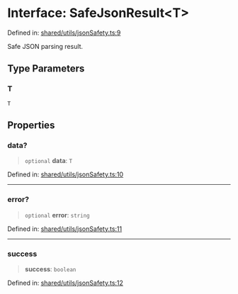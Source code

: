 # Interface: SafeJsonResult\<T\>

Defined in: [shared/utils/jsonSafety.ts:9](https://github.com/Nick2bad4u/Uptime-Watcher/blob/dca5483e793478722cd3e6e125cafcec5fc771f0/shared/utils/jsonSafety.ts#L9)

Safe JSON parsing result.

## Type Parameters

### T

`T`

## Properties

### data?

> `optional` **data**: `T`

Defined in: [shared/utils/jsonSafety.ts:10](https://github.com/Nick2bad4u/Uptime-Watcher/blob/dca5483e793478722cd3e6e125cafcec5fc771f0/shared/utils/jsonSafety.ts#L10)

***

### error?

> `optional` **error**: `string`

Defined in: [shared/utils/jsonSafety.ts:11](https://github.com/Nick2bad4u/Uptime-Watcher/blob/dca5483e793478722cd3e6e125cafcec5fc771f0/shared/utils/jsonSafety.ts#L11)

***

### success

> **success**: `boolean`

Defined in: [shared/utils/jsonSafety.ts:12](https://github.com/Nick2bad4u/Uptime-Watcher/blob/dca5483e793478722cd3e6e125cafcec5fc771f0/shared/utils/jsonSafety.ts#L12)
